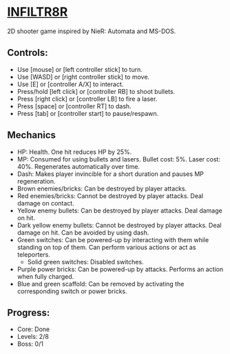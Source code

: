 # [INFILTR8R](https://snappydragon64.itch.io/infiltr8r)
 2D shooter game inspired by NieR: Automata and MS-DOS.

## Controls:
- Use [mouse] or [left controller stick] to turn.
- Use [WASD] or [right controller stick] to move.
- Use [E] or [controller A/X] to interact.
- Press/hold [left click] or [controller RB] to shoot bullets.
- Press [right click] or [controller LB] to fire a laser.
- Press [space] or [controller RT] to dash.
- Press [tab] or [controller start] to pause/respawn.

## Mechanics
- HP: Health. One hit reduces HP by 25%.
- MP: Consumed for using bullets and lasers. Bullet cost: 5%. Laser cost: 40%. Regenerates automatically over time.
- Dash: Makes player invincible for a short duration and pauses MP regeneration.
- Brown enemies/bricks: Can be destroyed by player attacks.
- Red enemies/bricks: Cannot be destroyed by player attacks. Deal damage on contact.
- Yellow enemy bullets: Can be destroyed by player attacks. Deal damage on hit.
- Dark yellow enemy bullets: Cannot be destroyed by player attacks. Deal damage on hit. Can be avoided by using dash.
- Green switches: Can be powered-up by interacting with them while standing on top of them. Can perform various actions or act as teleporters.
    - Solid green switches: Disabled switches.
- Purple power bricks: Can be powered-up by attacks. Performs an action when fully charged.
- Blue and green scaffold: Can be removed by activating the corresponding switch or power bricks.

## Progress:
- Core: Done
- Levels: 2/8
- Boss: 0/1
